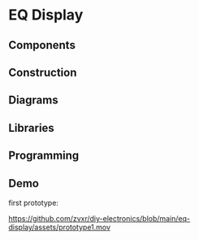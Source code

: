 # EQ Display

## Components

## Construction

## Diagrams

## Libraries

## Programming

## Demo

first prototype:

https://github.com/zvxr/diy-electronics/blob/main/eq-display/assets/prototype1.mov
